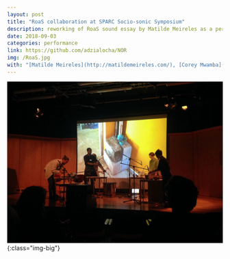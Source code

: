 ```yaml
---
layout: post
title: "RoaS collaboration at SPARC Socio-sonic Symposium"
description: reworking of RoaS sound essay by Matilde Meireles as a performative Foley piece 
date: 2018-09-03
categories: performance
link: https://github.com/adzialocha/NOR
img: /RoaS.jpg
with: "[Matilde Meireles](http://matildemeireles.com/), [Corey Mwamba](https://www.coreymwamba.co.uk/) and [Claudia Molitor](https://www.city.ac.uk/people/academics/claudia-molitor)"
---
```


![RoaS](/assets/img/RoaS2.jpg){:class="img-big"}
